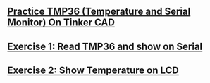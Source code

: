 ## [Practice TMP36 (Temperature and Serial Monitor) On Tinker CAD](./0.Practice-Temp-and-Serial)

## [Exercise 1: Read TMP36 and show on Serial](./1.Exercise-1-Real-Circuit-temp-and-serial)

## [Exercise 2: Show Temperature on LCD](./2.-Exercise-2-Create-Real-Circuit-LCD-and-temp)
